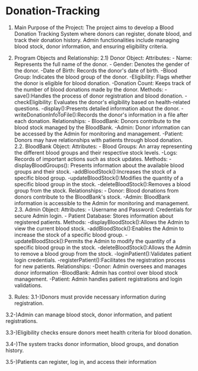  # Donation-Tracking

1) Main Purpose of the Project: 
The project aims to develop a Blood Donation Tracking System where donors can register, 
donate blood, and track their donation history. Admin functionalities include managing blood 
stock, donor information, and ensuring eligibility criteria.

2) Program Objects and Relationship: 
2.1) Donor Object: 
Attributes: - Name: Represents the full name of the donor. - Gender: Denotes the gender of the donor. -Date of Birth: Records the donor's date of birth. -Blood Group: Indicates the blood group of the donor. -Eligibility: Flags whether the donor is eligible for blood donation. -Donation Count: Keeps track of the number of blood donations made by the donor. 
Methods:  -save():Handles the process of donor registration and blood donation. -checkEligibility: Evaluates the donor's eligibility based on health-related questions. -display():Presents detailed information about the donor. -writeDonationInfoToFile():Records the donor's information in a file after each donation. 
Relationships: - BloodBank: Donors contribute to the blood stock managed by the BloodBank. -Admin: Donor information can be accessed by the Admin for monitoring and management. 
-Patient: Donors may have relationships with patients through blood donation. 
2.2. BloodBank Object: 
Attributes: - Blood Groups: An array representing the different blood groups and their respective stock 
levels. -Logs: Records of important actions such as stock updates. 
Methods: - displayBloodGroups(): Presents information about the available blood groups and their 
stock. -addBloodStock():Increases the stock of a specific blood group. -updateBloodStock():Modifies the quantity of a specific blood group in the stock. -deleteBloodStock():Removes a blood group from the stock. 
Relationships: - Donor: Blood donations from donors contribute to the BloodBank's stock. -Admin: BloodBank information is accessible to the Admin for monitoring and management. 
2.3. Admin Object: 
Attributes: - Username and Password: Credentials for secure Admin login. - Patient Database: Stores information about registered patients. 
Methods: -displayBloodStock():Allows the Admin to view the current blood stock. -addBloodStock():Enables the Admin to increase the stock of a specific blood group. -updateBloodStock():Permits the Admin to modify the quantity of a specific blood group in 
the stock. -deleteBloodStock():Allows the Admin to remove a blood group from the stock. -loginPatient():Validates patient login credentials. -registerPatient():Facilitates the registration process for new patients. 
Relationships: -Donor: Admin oversees and manages donor information -BloodBank: Admin has control over blood stock management. -Patient: Admin handles patient registrations and login validations.

3) Rules: 
3.1-)Donors must provide necessary information during registration.
   
3.2-)Admin can manage blood stock, donor information, and patient registrations. 

3.3-)Eligibility checks ensure donors meet health criteria for blood donation. 

3.4-)The system tracks donor information, blood groups, and donation history. 

3.5-)Patients can register, log in, and access their information
